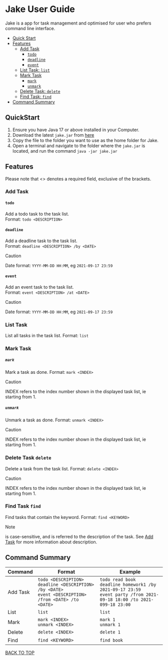 # Jake User Guide
Jake is a app for task management and optimised for user who prefers command line interface.
- [Quick Start](#quickstart)
- [Features](#features)
  - [Add Task](#add-Task)
    - [`todo`](#todo)
    - [`deadline`](#deadline)
    - [`event`](#event)
  - [List Task: `list`](#list-task)
  - [Mark Task](#mark-task)
    - [`mark`](#mark)
    - [`unmark`](#unmark)
  - [Delete Task: `delete`](#delete-task)
  - [Find Task: `find`](#find-task)
- [Command Summary](#command-summary)
## QuickStart
1. Ensure you have Java 17 or above installed in your Computer. 
2. Download the latest `jake.jar` from [here]()
3. Copy the file to the folder you want to use as the home folder for Jake.
4. Open a terminal and navigate to the folder where the `jake.jar` is located, and run the command `java -jar jake.jar`
## Features
Please note that <> denotes a required field, exclusive of the brackets.
### Add Task
#### `todo`
Add a todo task to the task list.  
Format: `todo <DESCRIPTION>`
#### `deadline`
Add a deadline task to the task list.  
Format: `deadline <DESCRIPTION> /by <DATE>`
> [!CAUTION]
> Date format: `YYYY-MM-DD HH:MM`, eg `2021-09-17 23:59`
#### `event`
Add an event task to the task list.  
Format: `event <DESCRIPTION> /at <DATE>`  
> [!CAUTION] 
> Date format: `YYYY-MM-DD HH:MM`, eg `2021-09-17 23:59`
### List Task
List all tasks in the task list.
Format: `list`
### Mark Task
##### `mark`
Mark a task as done.
Format: `mark <INDEX>`
> [!CAUTION]
> INDEX refers to the index number shown in the displayed task list, ie starting from 1.
##### `unmark`
Unmark a task as done.
Format: `unmark <INDEX>`
> [!CAUTION]
> INDEX refers to the index number shown in the displayed task list, ie starting from 1.
### Delete Task `delete`
Delete a task from the task list.
Format: `delete <INDEX>`
> [!CAUTION]
> INDEX refers to the index number shown in the displayed task list, ie starting from 1.
### Find Task `find`
Find tasks that contain the keyword.
Format: `find <KEYWORD>`
> [!NOTE]
> <KEYWORD> is case-sensitive, and is referred to the description of the task. See [Add Task](#add-task) for more information about description.
## Command Summary
| Command  | Format                                                                                                             | Example                                                                                                                           |
|----------|--------------------------------------------------------------------------------------------------------------------|-----------------------------------------------------------------------------------------------------------------------------------|
| Add Task | `todo <DESCRIPTION>` <br/> `deadline <DESCRIPTION> /by <DATE>` <br/> `event <DESCRIPTION> /from <DATE> /to <DATE>` | `todo read book` <br/> `deadline homework1 /by 2021-09-17 23:59` <br/> `event party /from 2021-09-18 18:00 /to 2021-099-18 23:00` |
| List     | `list`                                                                                                             | `list`                                                                                                                            |
| Mark     | `mark <INDEX>` <br/> `unmark <INDEX>`                                                                              | `mark 1` <br/> `unmark 1`                                                                                                          |
| Delete   | `delete <INDEX>`                                                                                                   | `delete 1`                                                                                                                        |
| Find     | `find <KEYWORD>`                                                                                                   | `find book`                                                                                                                       |
[BACK TO TOP](#jake-user-guide)
```

